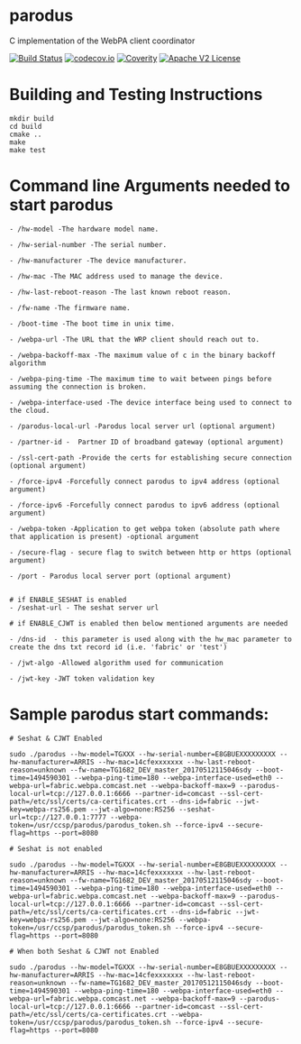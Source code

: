 # parodus

C implementation of the WebPA client coordinator

[![Build Status](https://travis-ci.org/Comcast/parodus.svg?branch=master)](https://travis-ci.org/Comcast/parodus)
[![codecov.io](http://codecov.io/github/Comcast/parodus/coverage.svg?branch=master)](http://codecov.io/github/Comcast/parodus?branch=master)
[![Coverity](https://img.shields.io/coverity/scan/11192.svg)](https://scan.coverity.com/projects/comcast-parodus)
[![Apache V2 License](http://img.shields.io/badge/license-Apache%20V2-blue.svg)](https://github.com/Comcast/parodus/blob/master/LICENSE)
# Building and Testing Instructions

```
mkdir build
cd build
cmake ..
make
make test
```
# Command line Arguments needed to start parodus

```
- /hw-model -The hardware model name.

- /hw-serial-number -The serial number.

- /hw-manufacturer -The device manufacturer.

- /hw-mac -The MAC address used to manage the device.

- /hw-last-reboot-reason -The last known reboot reason.

- /fw-name -The firmware name.

- /boot-time -The boot time in unix time.

- /webpa-url -The URL that the WRP client should reach out to.

- /webpa-backoff-max -The maximum value of c in the binary backoff algorithm

- /webpa-ping-time -The maximum time to wait between pings before assuming the connection is broken.

- /webpa-interface-used -The device interface being used to connect to the cloud.

- /parodus-local-url -Parodus local server url (optional argument)

- /partner-id -  Partner ID of broadband gateway (optional argument)

- /ssl-cert-path -Provide the certs for establishing secure connection (optional argument)

- /force-ipv4 -Forcefully connect parodus to ipv4 address (optional argument)

- /force-ipv6 -Forcefully connect parodus to ipv6 address (optional argument)

- /webpa-token -Application to get webpa token (absolute path where that application is present) -optional argument 

- /secure-flag - secure flag to switch between http or https (optional argument)

- /port - Parodus local server port (optional argument)


# if ENABLE_SESHAT is enabled
- /seshat-url - The seshat server url 

# if ENABLE_CJWT is enabled then below mentioned arguments are needed

- /dns-id  - this parameter is used along with the hw_mac parameter to create the dns txt record id (i.e. 'fabric' or 'test')

- /jwt-algo -Allowed algorithm used for communication

- /jwt-key -JWT token validation key

```

# Sample parodus start commands:

```
# Seshat & CJWT Enabled

sudo ./parodus --hw-model=TGXXX --hw-serial-number=E8GBUEXXXXXXXXX --hw-manufacturer=ARRIS --hw-mac=14cfexxxxxxx --hw-last-reboot-reason=unknown --fw-name=TG1682_DEV_master_20170512115046sdy --boot-time=1494590301 --webpa-ping-time=180 --webpa-interface-used=eth0 --webpa-url=fabric.webpa.comcast.net --webpa-backoff-max=9 --parodus-local-url=tcp://127.0.0.1:6666 --partner-id=comcast --ssl-cert-path=/etc/ssl/certs/ca-certificates.crt --dns-id=fabric --jwt-key=webpa-rs256.pem --jwt-algo=none:RS256 --seshat-url=tcp://127.0.0.1:7777 --webpa-token=/usr/ccsp/parodus/parodus_token.sh --force-ipv4 --secure-flag=https --port=8080

# Seshat is not enabled

sudo ./parodus --hw-model=TGXXX --hw-serial-number=E8GBUEXXXXXXXXX --hw-manufacturer=ARRIS --hw-mac=14cfexxxxxxx --hw-last-reboot-reason=unknown --fw-name=TG1682_DEV_master_20170512115046sdy --boot-time=1494590301 --webpa-ping-time=180 --webpa-interface-used=eth0 --webpa-url=fabric.webpa.comcast.net --webpa-backoff-max=9 --parodus-local-url=tcp://127.0.0.1:6666 --partner-id=comcast --ssl-cert-path=/etc/ssl/certs/ca-certificates.crt --dns-id=fabric --jwt-key=webpa-rs256.pem --jwt-algo=none:RS256 --webpa-token=/usr/ccsp/parodus/parodus_token.sh --force-ipv4 --secure-flag=https --port=8080

# When both Seshat & CJWT not Enabled

sudo ./parodus --hw-model=TGXXX --hw-serial-number=E8GBUEXXXXXXXXX --hw-manufacturer=ARRIS --hw-mac=14cfexxxxxxx --hw-last-reboot-reason=unknown --fw-name=TG1682_DEV_master_20170512115046sdy --boot-time=1494590301 --webpa-ping-time=180 --webpa-interface-used=eth0 --webpa-url=fabric.webpa.comcast.net --webpa-backoff-max=9 --parodus-local-url=tcp://127.0.0.1:6666 --partner-id=comcast --ssl-cert-path=/etc/ssl/certs/ca-certificates.crt --webpa-token=/usr/ccsp/parodus/parodus_token.sh --force-ipv4 --secure-flag=https --port=8080

```

